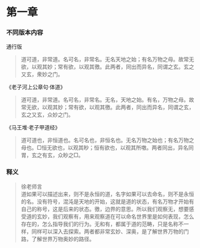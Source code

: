 # 第一章

### 不同版本内容
通行版
> 道可道，非常道。名可名，非常名。无名天地之始；有名万物之母。故常无欲，以观其妙；常有欲，以观其徼。此两者，同出而异名，同谓之玄。玄之又玄，衆妙之门。  

《老子河上公章句·体道》
> 道可道，非常道。名可名，非常名。无名，天地之始。有名，万物之母。故常无欲，以观其妙；常有欲，以观其徼。此两者，同出而异名，同谓之玄，玄之又玄，众妙之门。  

《马王堆·老子甲道经》
> 道可道也，非恒道也。名可名也，非恒名也。无名万物之始也；有名万物之母也。□恒无欲也，以观其眇；恒有欲也，以观其所噭。两者同出，异名同胃，玄之有玄，众眇之□。  

### 释义
> 徐老师言  
> 道如果可以描述出来，则不是永恒的道，名字如果可以去命名，则不是永恒的名。没有符号，混沌是天地的开始，这就是道的状态，有名万物才开始有自己的称号，这是后来的状态。徼，边界的意思。所以我们观察无，想要感受道的玄妙，我们观察有，用来观察道在可以命名世界里是如何表现，怎么存在的，怎么指导我们的行为。无和有，都属于道的范畴，只是名称不一样，同样可以深入去探索。两者都非常玄妙、深奥，是了解世界万物的门路，了解世界万物奥妙的路径。


